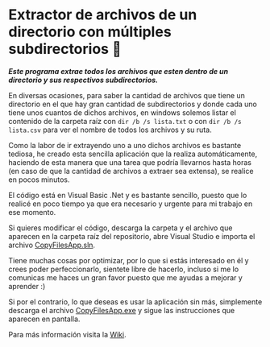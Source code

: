 # Extractor de archivos de un directorio con múltiples subdirectorios 📂

*__Este programa extrae todos los archivos que esten dentro de un directorio y sus respectivos subdirectorios.__*


En diversas ocasiones, para saber la cantidad de archivos que tiene un directorio en el que hay gran cantidad de subdirectorios 
y donde cada uno tiene unos cuantos de dichos archivos, en windows solemos listar el contenido de la carpeta raíz con 
``
dir /b /s lista.txt
``
o con
``
dir /b /s lista.csv
``
para ver el nombre de todos los archivos y su ruta.

Como la labor de ir extrayendo uno a uno dichos archivos es bastante tediosa, he creado esta sencilla aplicación que la realiza 
automáticamente, haciendo de esta manera que una tarea que podría llevarnos hasta horas (en caso de que la cantidad de archivos 
a extraer sea extensa), se realice en pocos minutos.



El código está en Visual Basic .Net y es bastante sencillo, puesto que lo realicé en poco tiempo ya que era necesario y urgente 
para mi trabajo en ese momento.

Si quieres modificar el código, descarga la carpeta y el archivo que aparecen en la carpeta raíz del repositorio, abre Visual Studio e 
importa el archivo [CopyFilesApp.sln](https://github.com/SergeitorJmnz/ExtractorArchivosSubdirectorios/CopyFilesApp.sln).

Tiene muchas cosas por optimizar, por lo que si estás interesado en él y crees poder perfeccionarlo, sientete libre de hacerlo,
incluso si me lo comunicas me haces un gran favor puesto que me ayudas a mejorar y aprender :)

Si por el contrario, lo que deseas es usar la aplicación sin más, simplemente descarga el archivo [CopyFilesApp.exe](https://github.com/SergeitorJmnz/ExtractorArchivosSubdirectorios/tree/master/CopyFilesApp/bin/Debug/CopyFilesApp.exe) 
y sigue las instrucciones que aparecen en pantalla.

Para más información visita la [Wiki](https://github.com/SergeitorJmnz/ExtractorArchivosSubdirectorios/wiki).

